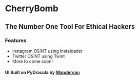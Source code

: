 # CherryBomb
## The Number One Tool For Ethical Hackers


### Features
- Instagram OSiNT using Instaloader
- Twitter OSiNT using Twint
- More to come soon!


#### UI Built on PyDracula by [Wanderson](https://github.com/Wanderson-Magalhaes)
